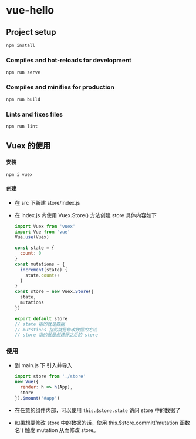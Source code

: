 # vue-hello

## Project setup

```
npm install
```

### Compiles and hot-reloads for development

```
npm run serve
```

### Compiles and minifies for production

```
npm run build
```

### Lints and fixes files

```
npm run lint
```

## Vuex 的使用

#### 安装

`npm i vuex`

#### 创建

- 在 src 下新建 store/index.js
- 在 index.js 内使用 Vuex.Store() 方法创建 store 具体内容如下

  ```js
  import Vuex from 'vuex'
  import Vue from 'vue'
  Vue.use(Vuex)

  const state = {
    count: 0
  }
  const mutations = {
    increment(state) {
      state.count++
    }
  }
  const store = new Vuex.Store({
    state,
    mutations
  })

  export default store
  // state 指的就是数据
  // mutstions 指的就是修改数据的方法
  // store 指的就是创建好之后的 store
  ```

### 使用

- 到 main.js 下 引入并导入

  ```js
  import store from './store'
  new Vue({
    render: h => h(App),
    store
  }).$mount('#app')
  ```

- 在任意的组件内部，可以使用 `this.$store.state` 访问 store 中的数据了

- 如果想要修改 store 中的数据的话，使用 this.$store.commit('mutation 函数名') 触发 mutation 从而修改 store。
